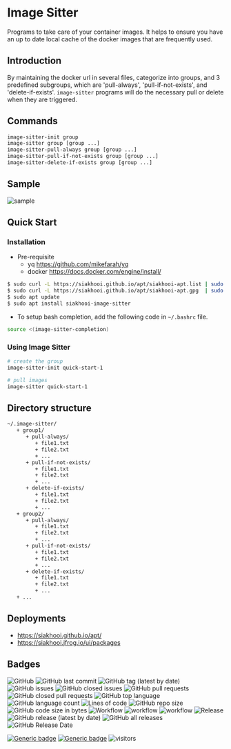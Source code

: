 # Image Sitter

Programs to take care of your container images. It helps to ensure you have an up to date local cache of the docker images that are frequently used.

## Introduction

By maintaining the docker url in several files, categorize into groups, and 3 predefined subgroups, which are 'pull-always', 'pull-if-not-exists', and 'delete-if-exists'.
`image-sitter` programs will do the necessary pull or delete when they are triggered.

## Commands

```bash
image-sitter-init group
image-sitter group [group ...]
image-sitter-pull-always group [group ...]
image-sitter-pull-if-not-exists group [group ...]
image-sitter-delete-if-exists group [group ...]
```

## Sample

![sample](sample.gif "Sample")

## Quick Start

### Installation

- Pre-requisite
  - yq <https://github.com/mikefarah/yq>
  - docker <https://docs.docker.com/engine/install/>

```bash
$ sudo curl -L https://siakhooi.github.io/apt/siakhooi-apt.list | sudo tee /etc/apt/sources.list.d/siakhooi-apt.list > /dev/null
$ sudo curl -L https://siakhooi.github.io/apt/siakhooi-apt.gpg  | sudo tee /usr/share/keyrings/siakhooi-apt.gpg > /dev/null
$ sudo apt update
$ sudo apt install siakhooi-image-sitter
```

- To setup bash completion, add the following code in `~/.bashrc` file.

```bash
source <(image-sitter-completion)
```

### Using Image Sitter

```bash
# create the group
image-sitter-init quick-start-1

# pull images
image-sitter quick-start-1
```

## Directory structure

```txt
~/.image-sitter/
   + group1/
      + pull-always/
         + file1.txt
         + file2.txt
         + ...
      + pull-if-not-exists/
         + file1.txt
         + file2.txt
         + ...
      + delete-if-exists/
         + file1.txt
         + file2.txt
         + ...
   + group2/
      + pull-always/
         + file1.txt
         + file2.txt
         + ...
      + pull-if-not-exists/
         + file1.txt
         + file2.txt
         + ...
      + delete-if-exists/
         + file1.txt
         + file2.txt
         + ...
   + ...
```

## Deployments

- <https://siakhooi.github.io/apt/>
- <https://siakhooi.jfrog.io/ui/packages>

## Badges

![GitHub](https://img.shields.io/github/license/siakhooi/image-sitter?logo=github)
![GitHub last commit](https://img.shields.io/github/last-commit/siakhooi/image-sitter?logo=github)
![GitHub tag (latest by date)](https://img.shields.io/github/v/tag/siakhooi/image-sitter?logo=github)
![GitHub issues](https://img.shields.io/github/issues/siakhooi/image-sitter?logo=github)
![GitHub closed issues](https://img.shields.io/github/issues-closed/siakhooi/image-sitter?logo=github)
![GitHub pull requests](https://img.shields.io/github/issues-pr-raw/siakhooi/image-sitter?logo=github)
![GitHub closed pull requests](https://img.shields.io/github/issues-pr-closed-raw/siakhooi/image-sitter?logo=github)
![GitHub top language](https://img.shields.io/github/languages/top/siakhooi/image-sitter?logo=github)
![GitHub language count](https://img.shields.io/github/languages/count/siakhooi/image-sitter?logo=github)
![Lines of code](https://img.shields.io/tokei/lines/github/siakhooi/image-sitter?logo=github)
![GitHub repo size](https://img.shields.io/github/repo-size/siakhooi/image-sitter?logo=github)
![GitHub code size in bytes](https://img.shields.io/github/languages/code-size/siakhooi/image-sitter?logo=github)
![Workflow](https://img.shields.io/badge/Workflow-github-purple)
![workflow](https://github.com/siakhooi/image-sitter/actions/workflows/workflow-build-with-quality-checks.yml/badge.svg)
![workflow](https://github.com/siakhooi/image-sitter/actions/workflows/workflow-deployments.yml/badge.svg)
![Release](https://img.shields.io/badge/Release-github-purple)
![GitHub release (latest by date)](https://img.shields.io/github/v/release/siakhooi/image-sitter?label=GPR%20release&logo=github)
![GitHub all releases](https://img.shields.io/github/downloads/siakhooi/image-sitter/total?color=33cb56&logo=github)
![GitHub Release Date](https://img.shields.io/github/release-date/siakhooi/image-sitter?logo=github)

[![Generic badge](https://img.shields.io/badge/Funding-BuyMeACoffee-33cb56.svg)](https://www.buymeacoffee.com/siakhooi)
[![Generic badge](https://img.shields.io/badge/Funding-Ko%20Fi-33cb56.svg)](https://ko-fi.com/siakhooi)
![visitors](https://visitor-badge.glitch.me/badge?page_id=siakhooi.image-sitter&left_color=grey&right_color=#33cb56)
